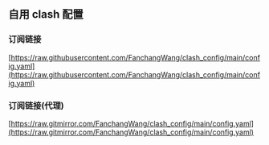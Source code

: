 ## 自用 clash 配置

### 订阅链接
[https://raw.githubusercontent.com/FanchangWang/clash_config/main/config.yaml](https://raw.githubusercontent.com/FanchangWang/clash_config/main/config.yaml)

### 订阅链接(代理)
[https://raw.gitmirror.com/FanchangWang/clash_config/main/config.yaml](https://raw.gitmirror.com/FanchangWang/clash_config/main/config.yaml)
